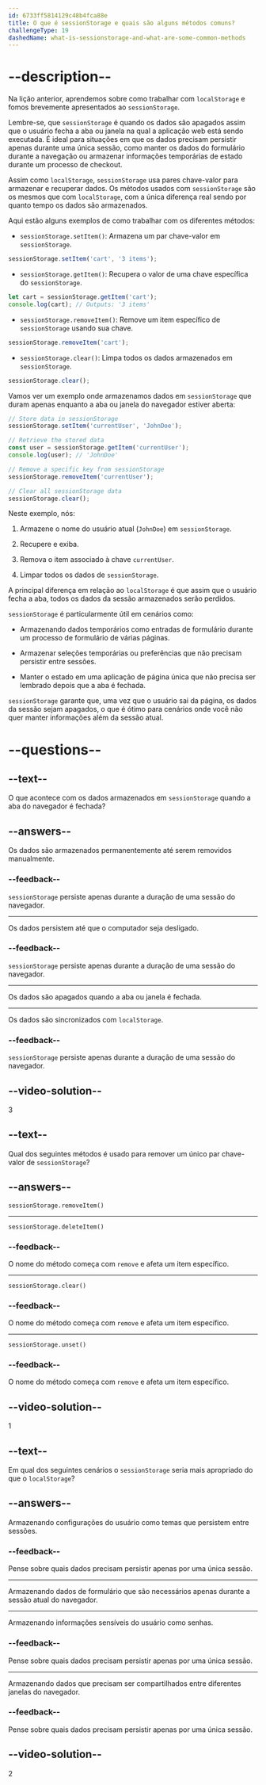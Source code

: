 ```yaml
---
id: 6733ff5814129c48b4fca88e
title: O que é sessionStorage e quais são alguns métodos comuns?
challengeType: 19
dashedName: what-is-sessionstorage-and-what-are-some-common-methods
---
```


# --description--

Na lição anterior, aprendemos sobre como trabalhar com `localStorage` e fomos brevemente apresentados ao `sessionStorage`.

Lembre-se, que `sessionStorage` é quando os dados são apagados assim que o usuário fecha a aba ou janela na qual a aplicação web está sendo executada. É ideal para situações em que os dados precisam persistir apenas durante uma única sessão, como manter os dados do formulário durante a navegação ou armazenar informações temporárias de estado durante um processo de checkout.

Assim como `localStorage`, `sessionStorage` usa pares chave-valor para armazenar e recuperar dados. Os métodos usados com `sessionStorage` são os mesmos que com `localStorage`, com a única diferença real sendo por quanto tempo os dados são armazenados. 

Aqui estão alguns exemplos de como trabalhar com os diferentes métodos:

- `sessionStorage.setItem()`: Armazena um par chave-valor em `sessionStorage`.

```js
sessionStorage.setItem('cart', '3 items');
```

- `sessionStorage.getItem()`: Recupera o valor de uma chave específica do `sessionStorage`.

```js
let cart = sessionStorage.getItem('cart');
console.log(cart); // Outputs: '3 items'
```

- `sessionStorage.removeItem()`: Remove um item específico de `sessionStorage` usando sua chave.

```js
sessionStorage.removeItem('cart');
```

- `sessionStorage.clear()`: Limpa todos os dados armazenados em `sessionStorage`.

```js
sessionStorage.clear();
```

Vamos ver um exemplo onde armazenamos dados em `sessionStorage` que duram apenas enquanto a aba ou janela do navegador estiver aberta:

```js
// Store data in sessionStorage
sessionStorage.setItem('currentUser', 'JohnDoe');

// Retrieve the stored data
const user = sessionStorage.getItem('currentUser');
console.log(user); // 'JohnDoe'

// Remove a specific key from sessionStorage
sessionStorage.removeItem('currentUser');

// Clear all sessionStorage data
sessionStorage.clear();
```

Neste exemplo, nós:

1. Armazene o nome do usuário atual (`JohnDoe`) em `sessionStorage`.

2. Recupere e exiba.

3. Remova o item associado à chave `currentUser`.

4. Limpar todos os dados de `sessionStorage`.

A principal diferença em relação ao `localStorage` é que assim que o usuário fecha a aba, todos os dados da sessão armazenados serão perdidos.

`sessionStorage` é particularmente útil em cenários como:

- Armazenando dados temporários como entradas de formulário durante um processo de formulário de várias páginas.

- Armazenar seleções temporárias ou preferências que não precisam persistir entre sessões.

- Manter o estado em uma aplicação de página única que não precisa ser lembrado depois que a aba é fechada.

`sessionStorage` garante que, uma vez que o usuário sai da página, os dados da sessão sejam apagados, o que é ótimo para cenários onde você não quer manter informações além da sessão atual.

# --questions--

## --text--

O que acontece com os dados armazenados em `sessionStorage` quando a aba do navegador é fechada?

## --answers--

Os dados são armazenados permanentemente até serem removidos manualmente.

### --feedback--

`sessionStorage` persiste apenas durante a duração de uma sessão do navegador.

---

Os dados persistem até que o computador seja desligado.

### --feedback--

`sessionStorage` persiste apenas durante a duração de uma sessão do navegador.

---

Os dados são apagados quando a aba ou janela é fechada.

---

Os dados são sincronizados com `localStorage`.

### --feedback--

`sessionStorage` persiste apenas durante a duração de uma sessão do navegador.

## --video-solution--

3

## --text--

Qual dos seguintes métodos é usado para remover um único par chave-valor de `sessionStorage`?

## --answers--

`sessionStorage.removeItem()`

---

`sessionStorage.deleteItem()`

### --feedback--

O nome do método começa com `remove` e afeta um item específico.

---

`sessionStorage.clear()`

### --feedback--

O nome do método começa com `remove` e afeta um item específico.

---

`sessionStorage.unset()`

### --feedback--

O nome do método começa com `remove` e afeta um item específico.

## --video-solution--

1

## --text--

Em qual dos seguintes cenários o `sessionStorage` seria mais apropriado do que o `localStorage`?

## --answers--

Armazenando configurações do usuário como temas que persistem entre sessões.

### --feedback--

Pense sobre quais dados precisam persistir apenas por uma única sessão.

---

Armazenando dados de formulário que são necessários apenas durante a sessão atual do navegador.

---

Armazenando informações sensíveis do usuário como senhas.

### --feedback--

Pense sobre quais dados precisam persistir apenas por uma única sessão.

---

Armazenando dados que precisam ser compartilhados entre diferentes janelas do navegador.

### --feedback--

Pense sobre quais dados precisam persistir apenas por uma única sessão.

## --video-solution--

2
